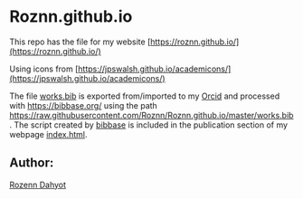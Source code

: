 # Roznn.github.io

This repo has the file for my website  [https://roznn.github.io/](https://roznn.github.io/)

Using icons from [https://jpswalsh.github.io/academicons/](https://jpswalsh.github.io/academicons/)

The file [works.bib](works.bib) is exported from/imported to my [Orcid](https://orcid.org/0000-0003-0983-3052)  and processed with https://bibbase.org/ using the path https://raw.githubusercontent.com/Roznn/Roznn.github.io/master/works.bib . The script created by [bibbase](https://bibbase.org/) is included  in the publication section of my webpage [index.html](index.html). 


## Author: 

[Rozenn Dahyot](https://roznn.github.io/)

